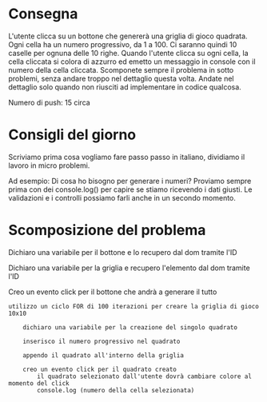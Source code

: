 # Consegna

L'utente clicca su un bottone che genererà una griglia di gioco quadrata.
Ogni cella ha un numero progressivo, da 1 a 100.
Ci saranno quindi 10 caselle per ognuna delle 10 righe.
Quando l'utente clicca su ogni cella, la cella cliccata si colora di azzurro ed emetto un messaggio in console con il numero della cella cliccata.
Scomponete sempre il problema in sotto problemi, senza andare troppo nel dettaglio questa volta. Andate nel dettaglio solo quando non riusciti ad implementare in codice qualcosa.

Numero di push: 15 circa

# Consigli del giorno

Scriviamo prima cosa vogliamo fare passo passo in italiano, dividiamo il lavoro in micro problemi.

Ad esempio:
Di cosa ho bisogno per generare i numeri?
Proviamo sempre prima con dei console.log() per capire se stiamo ricevendo i dati giusti.
Le validazioni e i controlli possiamo farli anche in un secondo momento.

# Scomposizione del problema

Dichiaro una variabile per il bottone e lo recupero dal dom tramite l'ID

Dichiaro una variabile per la griglia e recupero l'elemento dal dom tramite l'ID

Creo un evento click per il bottone che andrà a generare il tutto

    utilizzo un ciclo FOR di 100 iterazioni per creare la griglia di gioco 10x10

        dichiaro una variabile per la creazione del singolo quadrato

        inserisco il numero progressivo nel quadrato

        appendo il quadrato all'interno della griglia

        creo un evento click per il quadrato creato
            il quadrato selezionato dall'utente dovrà cambiare colore al momento del click
            console.log (numero della cella selezionata)

